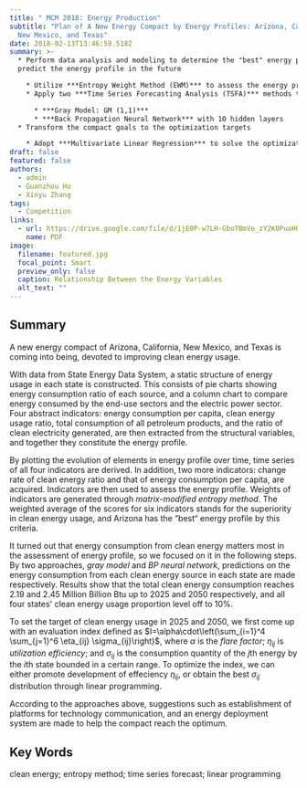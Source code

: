 ```yaml
---
title: " MCM 2018: Energy Production"
subtitle: "Plan of A New Energy Compact by Energy Profiles: Arizona, California,
  New Mexico, and Texas"
date: 2018-02-13T13:46:59.518Z
summary: >-
  * Perform data analysis and modeling to determine the "best" energy profile and to
  predict the energy profile in the future

    * Utilize ***Entropy Weight Method (EWM)*** to assess the energy profile and determine the best energy profile
    * Apply two ***Time Series Forecasting Analysis (TSFA)*** methods to predict the energy profile

      * ***Gray Model: GM (1,1)***
      * ***Back Propagation Neural Network*** with 10 hidden layers
  * Transform the compact goals to the optimization targets

    * Adopt ***Multivariate Linear Regression*** to solve the optimization problem
draft: false
featured: false
authors:
  - admin
  - Guanzhou Hu
  - Xinyu Zhang
tags:
  - Competition
links:
  - url: https://drive.google.com/file/d/1jE0P-w7LH-GboTBmVe_zY2K0PuoHQGeQ/view?usp=sharing
    name: PDF
image:
  filename: featured.jpg
  focal_point: Smart
  preview_only: false
  caption: Relationship Between the Energy Variables
  alt_text: ""
---
```

## **Summary**

A new energy compact of Arizona, California, New Mexico, and Texas is coming into being, devoted to improving clean energy usage.

With data from State Energy Data System, a static structure of energy usage in each state is constructed. This consists of pie charts showing energy consumption ratio of each source, and a column chart to compare energy consumed by the end-use sectors and the electric power sector. Four abstract indicators: energy consumption per capita, clean energy usage ratio, total consumption of all petroleum products, and the ratio of clean electricity generated, are then extracted from the structural variables, and together they constitute the energy profile.

By plotting the evolution of elements in energy profile over time, time series of all four indicators are derived. In addition, two more indicators: change rate of clean energy ratio and that of energy consumption per capita, are acquired. Indicators are then used to assess the energy profile. Weights of indicators are generated through *matrix-modified entropy method*. The weighted average of the scores for six indicators stands for the superiority in clean energy usage, and Arizona has the ”best“ energy profile by this criteria.

It turned out that energy consumption from clean energy matters most in the assessment of energy profile, so we focused on it in the following steps. By two approaches, *gray model* and *BP neural network*, predictions on the energy consumption from each clean energy source in each state are made respectively. Results show that the total clean energy consumption reaches $2.19$ and $2.45$ Million Billion Btu up to 2025 and 2050 respectively, and all four states' clean energy usage proportion level off to 10%.

To set the target of clean energy usage in 2025 and 2050, we first come up with an evaluation index defined as $I=\alpha\cdot\left(\sum_{i=1}^4 \sum_{j=1}^6 \eta_{ij} \sigma_{ij}\right)$, where $\alpha$ is the *flare factor*; $\eta_{ij}$ is *utilization efficiency*; and $\sigma_{ij}$ is the consumption quantity of the $j$th energy by the $i$th state bounded in a certain range. To optimize the index, we can either promote development of effeciency $\eta_{ij}$, or obtain the best $\sigma_{ij}$ distribution through linear programming. 

According to the approaches above, suggestions such as establishment of platforms for technology communication, and an energy deployment system are made to help the compact reach the optimum.



## **Key Words**

clean energy; entropy method; time series forecast; linear programming
